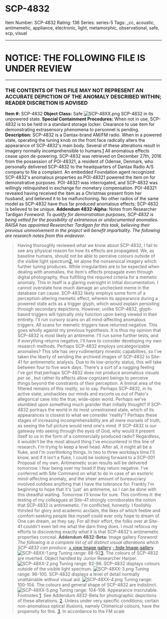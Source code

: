 # SCP-4832
Item Number: SCP-4832
Rating: 136
Series: series-5
Tags: _cc, acoustic, antimemetic, appliance, electronic, light, metamorphic, observational, safe, scp, visual

---

# NOTICE: THE FOLLOWING FILE IS UNDER REVIEW
* * *
### THE CONTENTS OF THIS FILE MAY NOT REPRESENT AN ACCURATE DEPICTION OF THE ANOMALY DESCRIBED WITHIN; READER DISCRETION IS ADVISED
**Item #:** SCP-4832
**Object Class:** Safe
![SCP-48XX.png](https://scp-wiki.wdfiles.com/local--files/scp-4832/SCP-48XX.png)
SCP-4832 in its unpowered state.
**Special Containment Procedures:** When not in use, SCP-4832 is to be held in a standard storage locker. Clearance to use item for demonstrating extrasensory phenomena to personnel is pending.
**Description:** SCP-4832 is a Dantax-brand AM/FM radio. When in a powered state, operating the tuning knob on the front face radically alters the appearance of SCP-4832's main body. Several of these alterations result in imagery normally incomprehensible to humans.[1](javascript:;) All anomalous effects cease upon de-powering.
SCP-4832 was retrieved on December 27th, 2016 from the possession of POI-48321, a resident of Odense, Denmark, who personally delivered SCP-4832 to the headquarters of Dantax Radio A/S company to file a complaint. An embedded Foundation agent recognized SCP-4832's anomalous properties as POI-48321 powered the item on for demonstrative purposes.
POI-48321 was interrogated, and SCP-4832 was willingly relinquished in exchange for monetary compensation. POI-48321 revealed having received the item as a Christmas present from her husband, and believed it to be malfunctioning. No other radios of the same model as SCP-4832 have thus far produced anomalous effects; SCP-4832 is believed to be unique.
**Addendum 4832-Alpha:** Notes from Researcher Tardigan
_Foreword: To qualify for demonstration purposes, SCP-4832 is being vetted for the possibility of extraneous or undocumented anomalies. RAISA has appointed Researcher Tardigan for this task, believing their previous uninvolvement in the project will benefit impartiality. The following are research notes from this endeavor._
> Having thoroughly reviewed what we know about SCP-4832, I fail to see any physical reason for how its effects are propagated. We, as baseline humans, should not be able to perceive colours outside of the visible light spectrum[2](javascript:;), let alone the nonsensical imagery which further tuning produces. While irregularities are to be expected when dealing with anomalies, the item's effects propagate even through digital photography, thus fulfilling the required criteria for a memetic anomaly.
> This in itself is a glaring oversight in initial documentation. I cannot overstate how much damage an unchecked meme in the database can cause.
> SCP-4832 likely employs some form of a perception-altering memetic effect, wherein its appearance during a powered state acts as a trigger glyph, which would explain persisting through secondary depictions. However, unlike SCP-4832, glyph-based triggers will typically only function upon being viewed in their entirety.
> I'll run cursory scans on all mind-affecting anomalous triggers.
> All scans for memetic triggers have returned negative. This goes wholly against my previous hypothesis. It is thus my opinion that SCP-4832 is most likely an antimeme. I'll run some further tests, and if everything returns negative, I'll have to consider developing my own research methods. Perhaps SCP-4832 employs uncategorizable anomalies?
> This site has very rudimentary mnestic capabilities, so I've taken the liberty of sending the archived images of SCP-4832 to Site-41 for antimemetic analysis. Due to its low-priority status, this will take between four to five work days.
> There's a sort of a nagging feeling I've got that perhaps SCP-4832 does not produce anomalous visuals _per se_ , but rather its effects allow cognizant beings to perceive things beyond the constraints of their perception. A liminal area of the filtered remains of this reality, so to say. Perhaps SCP-4832, in its active state, unshackles our minds and escorts us out of Plato's allegorical cave into the true, wide-open world.
> _Perhaps_ we've stumbled upon something much grander than initially thought? If SCP-4832 portrays the world in its most unrestrained state, which of its appearances is closest to what we consider 'reality'? Perhaps these stages of increasing incomprehensibility are all mere morsels of truth, as seeing the full picture would rend one's mind. If SCP-4832 is our gateway into seeing through the eyes of God, why would it present itself to us in the form of a commercially produced radio? Regardless, it wouldn't be the most absurd thing I've encountered in this line of research.
> I'm trying to keep a level head. After all, it might all be a fluke, and I'm overthinking things. In two to three workdays time I'll know, and if it isn't a fluke, I could be looking forward to a SCP-001 Proposal of my own.
> Antimemetic scan results will be delivered tomorrow. I fear being over my head if they return negative. I've conferred with Site Command on what to do in case of an esoteric mind-affecting anomaly, and the sheer amount of bureaucracy involved outdoes anything that I have the tolerance for. Frankly I'm beginning to hope that it's 'just' an antimeme, so I can be done with this dreadful waiting.
> Tomorrow I'll know for sure.
> This confirms it: the testing of my colleagues at Site-41 strongly corroborates the notion that SCP-4832 is antimemetic. I'm conflicted, honestly. I foolishly thirsted for glory and academic acclaim, the likes of which feeble and comfort-seeking people like myself could ever only hope to dream of. One can dream, as they say.
> For all their effort, the folks over at Site-41 couldn't even tell me what the darn thing does. I must refocus my efforts to discovering exactly _what_ it is that SCP-4832's antimemetic properties conceal.
**Addendum 4832-Beta:** Image gallery
_Foreword: The following is a complete list of all distinct visual alterations which SCP-4832 can produce._
[\+ view Image gallery](javascript:;)
[\- hide Image gallery](javascript:;)
![SCP-48XX-1.png](https://scp-wiki.wdfiles.com/local--files/scp-4832/SCP-48XX-1.png)
Tuning range: 88-92[3](javascript:;). The colours of SCP-4832 are inverted. Object handled by Junior Researcher Harper.
![SCP-48XX-2.png](https://scp-wiki.wdfiles.com/local--files/scp-4832/SCP-48XX-2.png)
Tuning range: 92-96. SCP-4832 displays colours outside of the visible light spectrum.
![SCP-48XX-3.png](https://scp-wiki.wdfiles.com/local--files/scp-4832/SCP-48XX-3.png)
Tuning range: 96-100. SCP-4832 displays a level of detail normally unattainable without visual aid.
![SCP-48XX-4.png](https://scp-wiki.wdfiles.com/local--files/scp-4832/SCP-48XX-4.png)
Tuning range: 100-104. The colours and general shape of SCP-4832 are indistinct.
![SCP-48XX-5.png](https://scp-wiki.wdfiles.com/local--files/scp-4832/SCP-48XX-5.png)
Tuning range: 104-108. Appearance inscrutable.
Footnotes
[1](javascript:;). See Addendum 4832-Beta for photographic depictions of these alterations.
[2](javascript:;). Unless under very specific conditions; certain non-anomalous optical illusions, namely Chimerical colours, have the propensity for this.
[3](javascript:;). In accordance to the FM scale